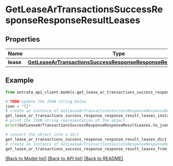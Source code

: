 # GetLeaseArTransactionsSuccessResponseResponseResultLeases


## Properties

Name | Type | Description | Notes
------------ | ------------- | ------------- | -------------
**lease** | [**GetLeaseArTransactionsSuccessResponseResponseResultLeasesLease**](GetLeaseArTransactionsSuccessResponseResponseResultLeasesLease.md) |  | 

## Example

```python
from entrata_api_client.models.get_lease_ar_transactions_success_response_response_result_leases import GetLeaseArTransactionsSuccessResponseResponseResultLeases

# TODO update the JSON string below
json = "{}"
# create an instance of GetLeaseArTransactionsSuccessResponseResponseResultLeases from a JSON string
get_lease_ar_transactions_success_response_response_result_leases_instance = GetLeaseArTransactionsSuccessResponseResponseResultLeases.from_json(json)
# print the JSON string representation of the object
print(GetLeaseArTransactionsSuccessResponseResponseResultLeases.to_json())

# convert the object into a dict
get_lease_ar_transactions_success_response_response_result_leases_dict = get_lease_ar_transactions_success_response_response_result_leases_instance.to_dict()
# create an instance of GetLeaseArTransactionsSuccessResponseResponseResultLeases from a dict
get_lease_ar_transactions_success_response_response_result_leases_from_dict = GetLeaseArTransactionsSuccessResponseResponseResultLeases.from_dict(get_lease_ar_transactions_success_response_response_result_leases_dict)
```
[[Back to Model list]](../README.md#documentation-for-models) [[Back to API list]](../README.md#documentation-for-api-endpoints) [[Back to README]](../README.md)


